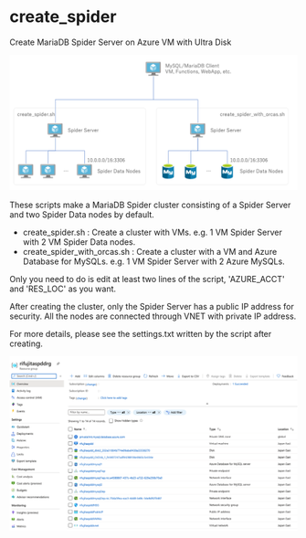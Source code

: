 # create_spider
Create MariaDB Spider Server on Azure VM with Ultra Disk

![A diagram showing the components these scripts will deploy.](create_spider.png 'Solution Architecture')

These scripts make a MariaDB Spider cluster consisting of a Spider Server and two Spider Data nodes by default.

- create_spider.sh : Create a cluster with VMs. e.g. 1 VM Spider Server with 2 VM Spider Data nodes.
- create_spider_with_orcas.sh : Create a cluster with a VM and Azure Database for MySQLs. e.g. 1 VM Spider Server with 2 Azure MySQLs.

Only you need to do is edit at least two lines of the script, 'AZURE_ACCT' and 'RES_LOC' as you want.

After creating the cluster, only the Spider Server has a public IP address for security. All the nodes are connected through VNET with private IP address.

For more details, please see the settings.txt written by the script after creating.

![A list showing the resrouces.](resources.png 'Resources')
